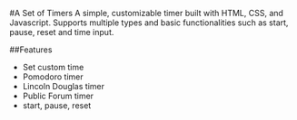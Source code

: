 #A Set of Timers
A simple, customizable timer built with HTML, CSS, and Javascript. Supports multiple types and basic functionalities such as start, pause, reset and time input.

##Features
- Set custom time
- Pomodoro timer
- Lincoln Douglas timer
- Public Forum timer
- start, pause, reset
